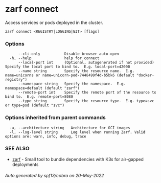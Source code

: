 # zarf connect

Access services or pods deployed in the cluster.

```
zarf connect <REGISTRY|LOGGING|GIT> [flags]
```

### Options

```
      --cli-only           Disable browser auto-open
  -h, --help               help for connect
      --local-port int     (Optional, autogenerated if not provided) Specify the local port to bind to.  E.g. local-port=42000
      --name string        Specify the resource name.  E.g. name=unicorns or name=unicorn-pod-7448499f4d-b5bk6 (default "docker-registry")
      --namespace string   Specify the namespace.  E.g. namespace=default (default "zarf")
      --remote-port int    Specify the remote port of the resource to bind to.  E.g. remote-port=8080
      --type string        Specify the resource type.  E.g. type=svc or type=pod (default "svc")
```

### Options inherited from parent commands

```
  -a, --architecture string   Architecture for OCI images
  -l, --log-level string      Log level when running Zarf. Valid options are: warn, info, debug, trace
```

### SEE ALSO

* [zarf](./zarf)	 - Small tool to bundle dependencies with K3s for air-gapped deployments

###### Auto generated by spf13/cobra on 20-May-2022
